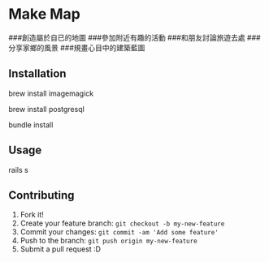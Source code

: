 # Make Map

###創造屬於自已的地圖
###參加附近有趣的活動
###和朋友討論旅遊去處
###分享家鄉的風景
###規畫心目中的建築藍圖


## Installation

brew install imagemagick

brew install postgresql

bundle install

## Usage

rails s

## Contributing

1. Fork it!
2. Create your feature branch: `git checkout -b my-new-feature`
3. Commit your changes: `git commit -am 'Add some feature'`
4. Push to the branch: `git push origin my-new-feature`
5. Submit a pull request :D

